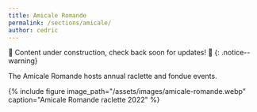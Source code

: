 ```yaml
---
title: Amicale Romande
permalink: /sections/amicale/
author: cedric
---
```


:construction: Content under construction, check back soon for updates!
:construction:
{: .notice--warning}

The Amicale Romande hosts annual raclette and fondue events.

{% include figure image_path="/assets/images/amicale-romande.webp"
caption="Amicale Romande raclette 2022" %}

